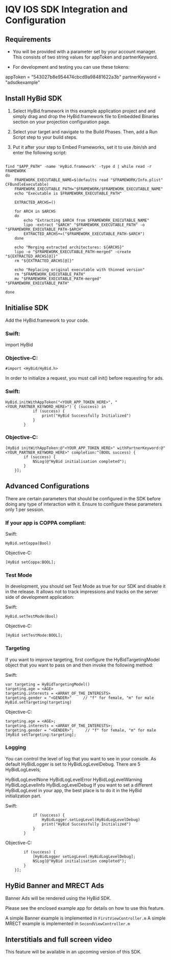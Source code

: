 # IQV IOS SDK Integration and Configuration

## Requirements
- You will be provided with a parameter set by your account manager. This consists of two string values for appToken and partnerKeyword.

- For development and testing you can use these tokens:

appToken = "543027b8e954474cbcd9a98481622a3b"
partnerKeyword = "adsdkexample"

##  Install HyBid SDK
1. Select HyBid.framework in this example application project and and simply drag and drop the HyBid.framework file to Embedded Binaries section on your projection configuration page.

2. Select your target and navigate to the Build Phases. Then, add a Run Script step to your build steps.
3. Put it after your step to Embed Frameworks, set it to use /bin/sh and enter the following script:

```APP_PATH="${TARGET_BUILD_DIR}/${WRAPPER_NAME}"

find "$APP_PATH" -name 'HyBid.framework' -type d | while read -r FRAMEWORK
do
    FRAMEWORK_EXECUTABLE_NAME=$(defaults read "$FRAMEWORK/Info.plist" CFBundleExecutable)
    FRAMEWORK_EXECUTABLE_PATH="$FRAMEWORK/$FRAMEWORK_EXECUTABLE_NAME"
    echo "Executable is $FRAMEWORK_EXECUTABLE_PATH"

    EXTRACTED_ARCHS=()

    for ARCH in $ARCHS
    do
        echo "Extracting $ARCH from $FRAMEWORK_EXECUTABLE_NAME"
        lipo -extract "$ARCH" "$FRAMEWORK_EXECUTABLE_PATH" -o "$FRAMEWORK_EXECUTABLE_PATH-$ARCH"
        EXTRACTED_ARCHS+=("$FRAMEWORK_EXECUTABLE_PATH-$ARCH")
    done

    echo "Merging extracted architectures: ${ARCHS}"
    lipo -o "$FRAMEWORK_EXECUTABLE_PATH-merged" -create "${EXTRACTED_ARCHS[@]}"
    rm "${EXTRACTED_ARCHS[@]}"

    echo "Replacing original executable with thinned version"
    rm "$FRAMEWORK_EXECUTABLE_PATH"
    mv "$FRAMEWORK_EXECUTABLE_PATH-merged" "$FRAMEWORK_EXECUTABLE_PATH"

done
````


## Initialise SDK
Add the HyBid.framework to your code.

### Swift:

import HyBid
### Objective-C:

`#import <HyBid/HyBid.h>`

In order to initialize a request, you must call init() before requesting for ads.

### Swift:

```
HyBid.initWithAppToken("<YOUR_APP_TOKEN_HERE>", "<YOUR_PARTNER_KEYWORD_HERE>") { (success) in
            if (success) {
                print("HyBid Successfully Initialized")
            }
        }
```

### Objective-C:

```
[HyBid initWithAppToken:@"<YOUR_APP_TOKEN_HERE>" withPartnerKeyword:@"<YOUR_PARTNER_KEYWORD_HERE>" completion:^(BOOL success) {
        if (success) {
            NSLog(@"HyBid initialisation completed");
        }
    }];
```

## Advanced Configurations
There are certain parameters that should be configured in the SDK before doing any type of interaction with it. Ensure to configure these parameters only 1 per session.

### If your app is COPPA compliant:
Swift:

`HyBid.setCoppa(Bool)`

Objective-C:

`[HyBid setCoppa:BOOL];`

### Test Mode
In development, you should set Test Mode as true for our SDK and disable it in the release. It allows not to track impressions and tracks on the server side of development application:

Swift:

`HyBid.setTestMode(Bool)`

Objective-C:

`[HyBid setTestMode:BOOL];`

### Targeting
If you want to improve targeting, first configure the HyBidTargetingModel object that you want to pass on and then invoke the following method:

Swift:

```
var targeting = HyBidTargetingModel()
targeting.age = <AGE>
targeting.interests = <ARRAY_OF_THE_INTERESTS>
targeting.gender = "<GENDER>"     // "f" for female, "m" for male
HyBid.setTargeting(targeting)
```

Objective-C:

```HyBidTargetingModel *targeting = [[HyBidTargetingModel alloc] init];
targeting.age = <AGE>;
targeting.interests = <ARRAY_OF_THE_INTERESTS>;
targeting.gender = "<GENDER>";     // "f" for female, "m" for male
[HyBid setTargeting:targeting];
```

### Logging
You can control the level of log that you want to see in your console. As default HyBidLogger is set to HyBidLogLevelDebug. There are 5 HyBidLogLevels;

HyBidLogLevelNone
HyBidLogLevelError
HyBidLogLevelWarning
HyBidLogLevelInfo
HyBidLogLevelDebug
If you want to set a different HyBidLogLevel in your app, the best place is to do it in the HyBid initialization part.

Swift:

```HyBid.initWithAppToken("<YOUR_APP_TOKEN_HERE>") { (success) in
            if (success) {
                HyBidLogger.setLogLevel(HyBidLogLevelDebug)
                print("HyBid Successfully Initialized")
            }
        }
```
Objective-C:

``` [HyBid initWithAppToken:@"<YOUR_APP_TOKEN_HERE>" completion:^(BOOL success) {
        if (success) {
            [HyBidLogger setLogLevel:HyBidLogLevelDebug];
            NSLog(@"HyBid initialisation completed");
        }
    }];
```

## HyBid Banner and MRECT Ads

Banner Ads will be rendered using the HyBid SDK.

Please see the enclosed example app for details on how to use this feature.

A simple Banner example is implemented in `FirstViewController.m`
A simple MRECT example is implemented in `SecondViewController.m`

## Interstitials and full screen video

This feature will be available in an upcoming version of this SDK.
